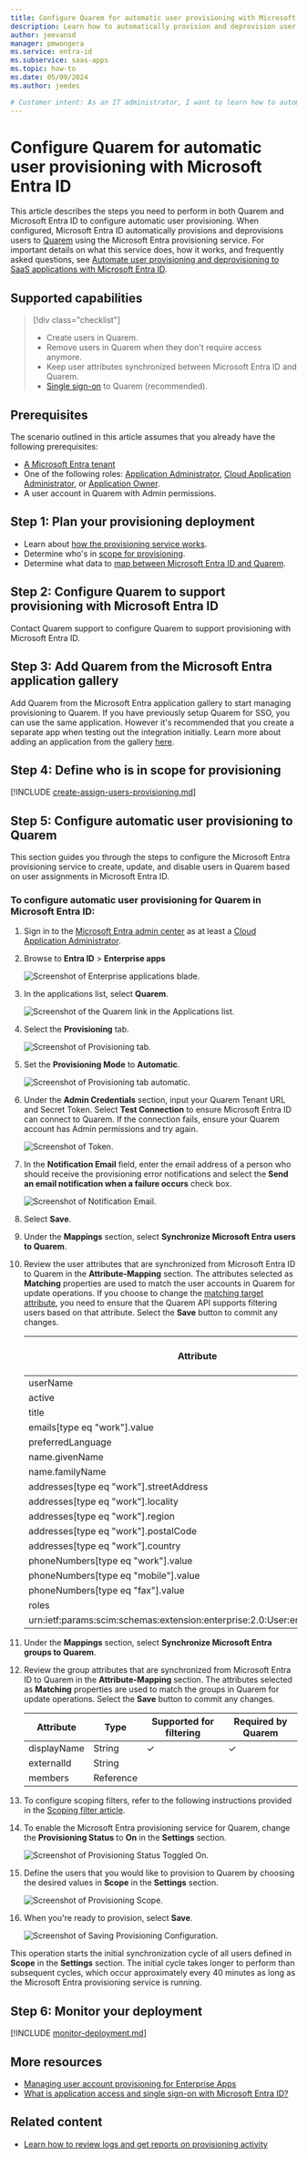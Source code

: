 ```yaml
---
title: Configure Quarem for automatic user provisioning with Microsoft Entra ID
description: Learn how to automatically provision and deprovision user accounts from Microsoft Entra ID to Quarem.
author: jeevansd
manager: pmwongera
ms.service: entra-id
ms.subservice: saas-apps
ms.topic: how-to
ms.date: 05/09/2024
ms.author: jeedes

# Customer intent: As an IT administrator, I want to learn how to automatically provision and deprovision user accounts from Microsoft Entra ID to Quarem so that I can streamline the user management process and ensure that users have the appropriate access to Quarem.
---
```


# Configure Quarem for automatic user provisioning with Microsoft Entra ID

This article describes the steps you need to perform in both Quarem and Microsoft Entra ID to configure automatic user provisioning. When configured, Microsoft Entra ID automatically provisions and deprovisions users to [Quarem](https://www.quarem.com) using the Microsoft Entra provisioning service. For important details on what this service does, how it works, and frequently asked questions, see [Automate user provisioning and deprovisioning to SaaS applications with Microsoft Entra ID](~/identity/app-provisioning/user-provisioning.md). 


## Supported capabilities
> [!div class="checklist"]
> * Create users in Quarem.
> * Remove users in Quarem when they don't require access anymore.
> * Keep user attributes synchronized between Microsoft Entra ID and Quarem.
> * [Single sign-on](quarem-tutorial.md) to Quarem (recommended).

## Prerequisites

The scenario outlined in this article assumes that you already have the following prerequisites:

* [A Microsoft Entra tenant](~/identity-platform/quickstart-create-new-tenant.md) 
* One of the following roles: [Application Administrator](/entra/identity/role-based-access-control/permissions-reference#application-administrator), [Cloud Application Administrator](/entra/identity/role-based-access-control/permissions-reference#cloud-application-administrator), or [Application Owner](/entra/fundamentals/users-default-permissions#owned-enterprise-applications).
* A user account in Quarem with Admin permissions.

## Step 1: Plan your provisioning deployment

* Learn about [how the provisioning service works](~/identity/app-provisioning/user-provisioning.md).
* Determine who's in [scope for provisioning](~/identity/app-provisioning/define-conditional-rules-for-provisioning-user-accounts.md).
* Determine what data to [map between Microsoft Entra ID and Quarem](~/identity/app-provisioning/customize-application-attributes.md).

## Step 2: Configure Quarem to support provisioning with Microsoft Entra ID

Contact Quarem support to configure Quarem to support provisioning with Microsoft Entra ID.

## Step 3: Add Quarem from the Microsoft Entra application gallery

Add Quarem from the Microsoft Entra application gallery to start managing provisioning to Quarem. If you have previously setup Quarem for SSO, you can use the same application. However it's recommended that you create a separate app when testing out the integration initially. Learn more about adding an application from the gallery [here](~/identity/enterprise-apps/add-application-portal.md). 

## Step 4: Define who is in scope for provisioning 

[!INCLUDE [create-assign-users-provisioning.md](~/identity/saas-apps/includes/create-assign-users-provisioning.md)]

## Step 5: Configure automatic user provisioning to Quarem 

This section guides you through the steps to configure the Microsoft Entra provisioning service to create, update, and disable users in Quarem based on user assignments in Microsoft Entra ID.

### To configure automatic user provisioning for Quarem in Microsoft Entra ID:

1. Sign in to the [Microsoft Entra admin center](https://entra.microsoft.com) as at least a [Cloud Application Administrator](~/identity/role-based-access-control/permissions-reference.md#cloud-application-administrator).
1. Browse to **Entra ID** > **Enterprise apps**

	![Screenshot of Enterprise applications blade.](common/enterprise-applications.png)

1. In the applications list, select **Quarem**.

	![Screenshot of the Quarem link in the Applications list.](common/all-applications.png)

1. Select the **Provisioning** tab.

	![Screenshot of Provisioning tab.](common/provisioning.png)

1. Set the **Provisioning Mode** to **Automatic**.

	![Screenshot of Provisioning tab automatic.](common/provisioning-automatic.png)

1. Under the **Admin Credentials** section, input your Quarem Tenant URL and Secret Token. Select **Test Connection** to ensure Microsoft Entra ID can connect to Quarem. If the connection fails, ensure your Quarem account has Admin permissions and try again.

 	![Screenshot of Token.](common/provisioning-testconnection-tenanturltoken.png)

1. In the **Notification Email** field, enter the email address of a person who should receive the provisioning error notifications and select the **Send an email notification when a failure occurs** check box.

	![Screenshot of Notification Email.](common/provisioning-notification-email.png)

1. Select **Save**.

1. Under the **Mappings** section, select **Synchronize Microsoft Entra users to Quarem**.

1. Review the user attributes that are synchronized from Microsoft Entra ID to Quarem in the **Attribute-Mapping** section. The attributes selected as **Matching** properties are used to match the user accounts in Quarem for update operations. If you choose to change the [matching target attribute](~/identity/app-provisioning/customize-application-attributes.md), you need to ensure that the Quarem API supports filtering users based on that attribute. Select the **Save** button to commit any changes.

   |Attribute|Type|Supported for filtering|Required by Quarem|
   |---------|----|-----------------------|----------------|
   |userName|String|&check;|&check; 
   |active|Boolean||
   |title|String||
   |emails[type eq "work"].value|String||
   |preferredLanguage|String||
   |name.givenName|String||&check;
   |name.familyName|String||&check;
   |addresses[type eq "work"].streetAddress|String||
   |addresses[type eq "work"].locality|String||
   |addresses[type eq "work"].region|String||
   |addresses[type eq "work"].postalCode|String||
   |addresses[type eq "work"].country|String||
   |phoneNumbers[type eq "work"].value|String||
   |phoneNumbers[type eq "mobile"].value|String||
   |phoneNumbers[type eq "fax"].value|String||
   |roles|String||
   |urn:ietf:params:scim:schemas:extension:enterprise:2.0:User:employeeNumber|String||
  
1. Under the **Mappings** section, select **Synchronize Microsoft Entra groups to Quarem**.

1. Review the group attributes that are synchronized from Microsoft Entra ID to Quarem in the **Attribute-Mapping** section. The attributes selected as **Matching** properties are used to match the groups in Quarem for update operations. Select the **Save** button to commit any changes.

   |Attribute|Type|Supported for filtering|Required by Quarem|
   |---------|----|-----------------------|----------------|
   |displayName|String|&check;|&check;
   |externalId|String||
   |members|Reference||

1. To configure scoping filters, refer to the following instructions provided in the [Scoping filter  article](~/identity/app-provisioning/define-conditional-rules-for-provisioning-user-accounts.md).

1. To enable the Microsoft Entra provisioning service for Quarem, change the **Provisioning Status** to **On** in the **Settings** section.

	![Screenshot of Provisioning Status Toggled On.](common/provisioning-toggle-on.png)

1. Define the users that you would like to provision to Quarem by choosing the desired values in **Scope** in the **Settings** section.

	![Screenshot of Provisioning Scope.](common/provisioning-scope.png)

1. When you're ready to provision, select **Save**.

	![Screenshot of Saving Provisioning Configuration.](common/provisioning-configuration-save.png)

This operation starts the initial synchronization cycle of all users defined in **Scope** in the **Settings** section. The initial cycle takes longer to perform than subsequent cycles, which occur approximately every 40 minutes as long as the Microsoft Entra provisioning service is running. 

## Step 6: Monitor your deployment

[!INCLUDE [monitor-deployment.md](~/identity/saas-apps/includes/monitor-deployment.md)]

## More resources

* [Managing user account provisioning for Enterprise Apps](~/identity/app-provisioning/configure-automatic-user-provisioning-portal.md)
* [What is application access and single sign-on with Microsoft Entra ID?](~/identity/enterprise-apps/what-is-single-sign-on.md)

## Related content

* [Learn how to review logs and get reports on provisioning activity](~/identity/app-provisioning/check-status-user-account-provisioning.md)